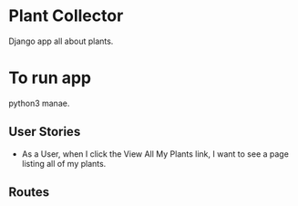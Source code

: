 # Plant Collector
Django app all about plants.

# To run app
python3 manae.

## User Stories
- As a User, when I click the View All My Plants link, I want to see a page listing all of my plants.

## Routes
